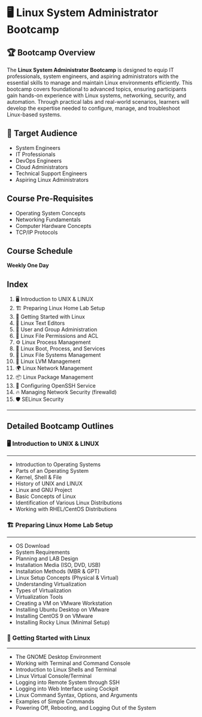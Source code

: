 # 🖥️ Linux System Administrator Bootcamp

## 🏆 Bootcamp Overview
The **Linux System Administrator Bootcamp** is designed to equip IT professionals, system engineers, and aspiring administrators with the essential skills to manage and maintain Linux environments efficiently. This bootcamp covers foundational to advanced topics, ensuring participants gain hands-on experience with Linux systems, networking, security, and automation. Through practical labs and real-world scenarios, learners will develop the expertise needed to configure, manage, and troubleshoot Linux-based systems.

## 🎯 Target Audience
- System Engineers
- IT Professionals
- DevOps Engineers
- Cloud Administrators
- Technical Support Engineers
- Aspiring Linux Administrators

## Course Pre-Requisites
- Operating System Concepts
- Networking Fundamentals
- Computer Hardware Concepts
- TCP/IP Protocols

## Course Schedule
**Weekly One Day**

## Index
1. 🖥️ Introduction to UNIX & LINUX
2. 🏗️ Preparing Linux Home Lab Setup
3. 🚀 Getting Started with Linux
4. 📝 Linux Text Editors
5. 👥 User and Group Administration
6. 🔐 Linux File Permissions and ACL
7. ⚙️ Linux Process Management
8. 🔄 Linux Boot, Process, and Services
9. 📂 Linux File Systems Management
10. 💾 Linux LVM Management
11. 🌍 Linux Network Management
12. 📦 Linux Package Management
13. 🔑 Configuring OpenSSH Service
14. 🔥 Managing Network Security (firewalld)
15. 🛡️ SELinux Security

---

## Detailed Bootcamp Outlines

### 🖥️ Introduction to UNIX & LINUX
---
- Introduction to Operating Systems
- Parts of an Operating System
- Kernel, Shell & File
- History of UNIX and LINUX
- Linux and GNU Project
- Basic Concepts of Linux
- Identification of Various Linux Distributions
- Working with RHEL/CentOS Distributions

### 🏗️ Preparing Linux Home Lab Setup
---
- OS Download
- System Requirements
- Planning and LAB Design
- Installation Media (ISO, DVD, USB)
- Installation Methods (MBR & GPT)
- Linux Setup Concepts (Physical & Virtual)
- Understanding Virtualization
- Types of Virtualization
- Virtualization Tools
- Creating a VM on VMware Workstation
- Installing Ubuntu Desktop on VMware
- Installing CentOS 9 on VMware
- Installing Rocky Linux (Minimal Setup)

### 🚀 Getting Started with Linux
---
- The GNOME Desktop Environment
- Working with Terminal and Command Console
- Introduction to Linux Shells and Terminal
- Linux Virtual Console/Terminal
- Logging into Remote System through SSH
- Logging into Web Interface using Cockpit
- Linux Command Syntax, Options, and Arguments
- Examples of Simple Commands
- Powering Off, Rebooting, and Logging Out of the System
